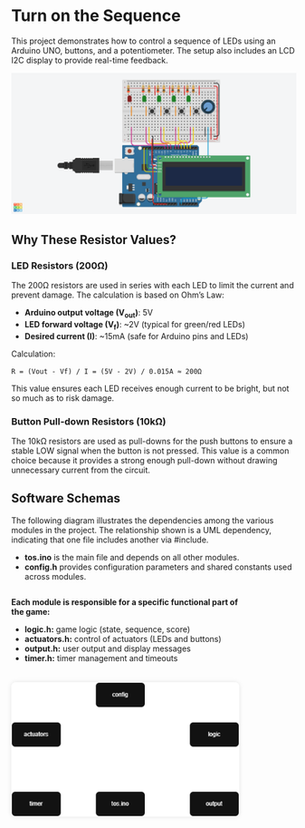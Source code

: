 # Turn on the Sequence
This project demonstrates how to control a sequence of LEDs using an Arduino UNO, buttons, and a potentiometer. The setup also includes an LCD I2C display to provide real-time feedback. 

![Project Wiring Arduino](./docs/wiring.png)

## Why These Resistor Values?

### LED Resistors (200Ω)
The 200Ω resistors are used in series with each LED to limit the current and prevent damage. The calculation is based on Ohm’s Law:

- **Arduino output voltage (V<sub>out</sub>)**: 5V  
- **LED forward voltage (V<sub>f</sub>)**: ~2V (typical for green/red LEDs)  
- **Desired current (I)**: ~15mA (safe for Arduino pins and LEDs)

Calculation:
```
R = (Vout - Vf) / I = (5V - 2V) / 0.015A ≈ 200Ω
```
This value ensures each LED receives enough current to be bright, but not so much as to risk damage.

### Button Pull-down Resistors (10kΩ)
The 10kΩ resistors are used as pull-downs for the push buttons to ensure a stable LOW signal when the button is not pressed. This value is a common choice because it provides a strong enough pull-down without drawing unnecessary current from the circuit.

## Software Schemas
The following diagram illustrates the dependencies among the various modules in the project.
The relationship shown is a UML dependency, indicating that one file includes another via #include.

- **tos.ino** is the main file and depends on all other modules.
- **config.h** provides configuration parameters and shared constants used across modules.

<div style="display: flex; align-items: center; justify-content: center; gap: 20px; flex-wrap: wrap; width:80%">

  <div style="flex: 1; min-width: 250px;">
    <p><strong>Each module is responsible for a specific functional part of the game:</strong></p>
    <ul>
      <li><b>logic.h:</b> game logic (state, sequence, score)</li>
      <li><b>actuators.h:</b> control of actuators (LEDs and buttons)</li>
      <li><b>output.h:</b> user output and display messages</li>
      <li><b>timer.h:</b> timer management and timeouts</li>
    </ul>
  </div>

  <div style="flex: 1; min-width: 250px; text-align: center;">
    <img src="./docs/tos.png" alt="UML ToS"
         style="max-width: 100%; height: auto; border-radius: 8px; box-shadow: 0 0 8px rgba(0,0,0,0.1);" />
  </div>

</div>
